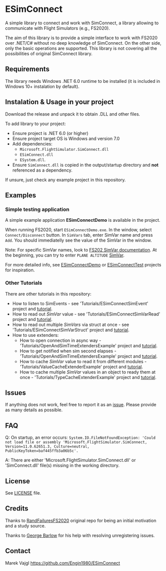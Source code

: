 # ESimConnect

A simple library to connect and work with SimConnect, a library allowing to communicate with Flight Simulators (e.g., FS2020).

The aim of this library is to provide a simple interface to work with FS2020 over .NET/C# without no deep knowledge of SimConnect. On the other side, only the basic operations are supported. This library is not covering all the possibilities of original SimConnect library.

## Requirements

The library needs Windows .NET 6.0 runtime to be installed (it is included in Windows 10+ instalation by default).

## Instalation & Usage in your project

Download the release and unpack it to obtain .DLL and other files.

To add library to your project:
* Ensure project is .NET 6.0 (or higher)
* Ensure project target OS is Windows and version 7.0
* Add dependencies:
  * `Microsoft.FlightSimulator.SimConnect.dll` 
  * `ESimConnect.dll`
  * `ESystem.dll`.
* Ensure `SimConnect.dll` is copied in the output/startup directory and **not** referenced as a dependency.

If unsure, just check any example project in this repository.

## Examples

### Simple testing application

A simple example application __ESimConnectDemo__ is available in the project. 

When running FS2020, start `ESimConnectDemo.exe`. In the window, select `Connect/Disconnect` button. In `SimVars` tab, enter SimVar name and press `Add`. You should immediatelly see the value of the SimVar in the window.

Note: For specific SimVar names, look to [FS202 SimVar documentation](https://docs.flightsimulator.com/html/Programming_Tools/SimVars/Simulation_Variables.htm). At the beginning, you can try to enter `PLANE ALTITUDE` [SimVar](https://docs.flightsimulator.com/html/Programming_Tools/SimVars/Aircraft_SimVars/Aircraft_Misc_Variables.htm#PLANE_ALTITUDE).

For more detailed info, see [ESimConnectDemo](https://github.com/Engin1980/ESimConnect/tree/master/ESimConnectDemo) or [ESimConnectTest](https://github.com/Engin1980/ESimConnect/blob/master/ESimConnectTest/Tests/ValuesTest.cs) projects for inspiration.

### Other Tutorials
There are other tutorials in this repository:
* How to listen to SimEvents - see 'Tutorials/ESimConnectSimEvent' project and [tutorial](Tutorials/ESimConnectSimEvent/readme.md).
* How to read out _SimVar_ value - see 'Tutorials/ESimConnectSimVarRead' project and [tutorial](Tutorials/ESimConnectSimVarRead/readme.md).
* How to read out multiple _SimVars_ via struct at once - see 'Tutorials/ESimConnectSimVarStruct' project and [tutorial](Tutorials/ESimConnectSimVarStruct/readme.md).
* How to use extenders:
  * How to open connection in async way - 'Tutorials/OpenAndSimTimeExtendersExample' project and [tutorial](Tutorials/OpenAndSimTimeExtendersExample/readme.md).
  * How to get notified when sim second elapses - 'Tutorials/OpenAndSimTimeExtendersExample' project and [tutorial](Tutorials/OpenAndSimTimeExtendersExample/readme.md).
  * How to cache _SimVar_ value to read it from different modules - 'Tutorials/ValueCacheExtenderExample' project and [tutorial](Tutorials/ValueCacheExtenderExample/readme.md).
  * How to cache multiple _SimVar_ values in an object to ready them at once - 'Tutorials/TypeCacheExtenderExample' project and [tutorial](Tutorials/TypeCacheExtenderExample/readme.md).


## Issues

If anything does not work, feel free to report it as an [issue](https://github.com/Engin1980/ESimConnect/issues). Please provide as many details as possible.

## FAQ

Q: On startup, an error occurs: `System.IO.FileNotFoundException: 'Could not load file or assembly 'Microsoft.FlightSimulator.SimConnect, Version=11.0.62651.3, Culture=neutral, PublicKeyToken=baf445ffb3a06b5c'.`

A: There are either 'Microsoft.FlightSimulator.SimConnect.dll' or 
'SimConnect.dll' file(s) missing in the working directory.

## License

See [LICENSE](https://github.com/Engin1980/ESimConnect/blob/master/LICENSE) file.

## Credits

Thanks to [RandFailuresFS2020](https://github.com/kanaron/RandFailuresFS2020) original repo for being an initial motivation and a study source.

Thanks to [George Barlow](https://github.com/GeorgeBarlow) for his help with resolving unregistering issues.

## Contact

Marek Vajgl
https://github.com/Engin1980/ESimConnect
